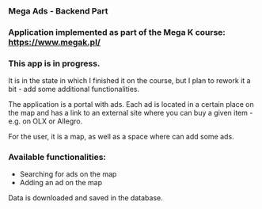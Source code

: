 ###  Mega Ads - Backend Part

### Application implemented as part of the Mega K course: https://www.megak.pl/

### This app is in progress. 

It is in the state in which I finished it on the course, but I plan to rework it a bit - add some additional functionalities.

The application is a portal with ads. Each ad is located in a certain place on the map and has a link to an external site where you can buy a given item - e.g. on OLX or Allegro.

For the user, it is a map, as well as a space where can add some ads.

###  Available functionalities:
- Searching for ads on the map
- Adding an ad on the map

Data is downloaded and saved in the database.
